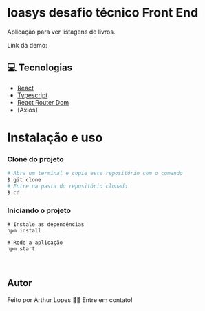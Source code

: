 # Ioasys desafio técnico Front End
Aplicação para ver listagens de livros.</br>

Link da demo: 


## 💻 Tecnologias

 - [React](https://pt-br.reactjs.org/)
 - [Typescript](https://www.typescriptlang.org/)
 - [React Router Dom](https://v5.reactrouter.com/web/guides/quick-start)
 - [Axios]
 

# Instalação e uso

### **Clone do projeto**

```bash
# Abra um terminal e copie este repositório com o comando
$ git clone 
# Entre na pasta do repositório clonado
$ cd 
```

### **Iniciando o projeto**

```
# Instale as dependências
npm install

# Rode a aplicação
npm start
```
<br>


## Autor
Feito por Arthur Lopes 👋🏽 Entre em contato!
